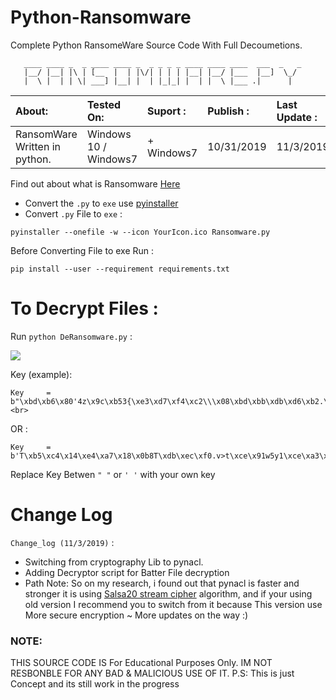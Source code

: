 # Python-Ransomware

Complete Python RansomeWare Source Code With Full Decoumetions.

~~~
   ____ ____ _  _ ____ ____ _  _ _ _ _ ____ ____ ____  ___  _   _ 
   |__/ |__| |\ | [__  |  | |\/| | | | |__| |__/ |___  |__]  \_/  
   |  \ |  | | \| ___] |__| |  | |_|_| |  | |  \ |___ .|      |   
~~~

| About: | Tested On: | Suport : | Publish : | Last Update : |
| :----- | :----- | :----- | :----- | :----- |
| RansomWare Written in python. | Windows 10 / Windows7 | + Windows7 | 10/31/2019 | 11/3/2019 |


Find out about what is Ransomware [Here](https://en.wikipedia.org/wiki/Ransomware)

- Convert the `.py` to `exe` use [pyinstaller](https://www.pyinstaller.org)
- Convert `.py` File to `exe` : 

`pyinstaller --onefile -w --icon YourIcon.ico Ransomware.py`

Before Converting File to exe Run : 

`pip install --user --requirement requirements.txt`

# To Decrypt Files :

Run `python DeRansomware.py` :

![](R7.png)

Key (example):

~~~
Key     = b"\xbd\xb6\x80'4z\x9c\xb53{\xe3\xd7\xf4\xc2\\\x08\xbd\xbb\xdb\xd6\xb2.\xfa\xe1o\x1f\xcd\x80AM\xd5>"<br>
~~~

OR :

~~~
Key     = b'T\xb5\xc4\x14\xe4\xa7\x18\x0b8T\xdb\xec\xf0.v>t\xce\x91w5y1\xce\xa3\x1a;J<SKD'<br>
~~~

Replace Key Betwen `" "` or `' '` with your own key

# Change Log

`Change_log (11/3/2019)` :

- Switching from cryptography Lib to pynacl.
- Adding Decryptor script for Batter File decryption
- Path Note: So on my research, i found out that pynacl is faster and stronger it is using <a href="https://en.wikipedia.org/wiki/Salsa20">Salsa20 stream cipher</a>
algorithm, and if your using old version I recommend  you to switch from it because This version use More secure encryption ~ More updates on the way :)

### NOTE:

THIS SOURCE CODE IS For Educational Purposes Only.
IM NOT RESBONBLE FOR ANY BAD & MALICIOUS USE OF IT.
P.S: This is just Concept and its still work in the progress
